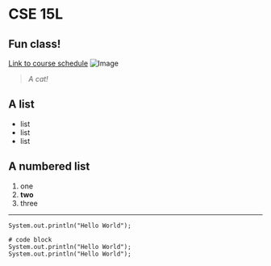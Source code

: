 # CSE 15L
## Fun class!
[Link to course schedule](https://sites.google.com/eng.ucsd.edu/cse-15l-spring-2022/schedule?authuser=0)
![Image](https://wallup.net/wp-content/uploads/2016/03/12/303903-nature-cat.jpg)
> *A cat!*
## A list
* list
* list
* list

## A numbered list
1. one
2. **two**
3. three


---

`System.out.println("Hello World");`

```
# code block
System.out.println("Hello World");
System.out.println("Hello World");
```



